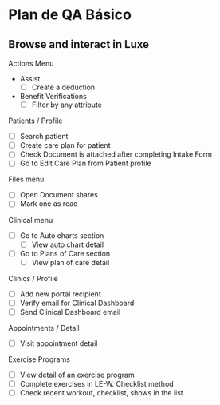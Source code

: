 # Plan de QA Básico

## Browse and interact in Luxe

Actions Menu
- Assist
	- [ ] Create a deduction
- Benefit Verifications
	-  [ ]  Filter by any attribute

Patients / Profile
- [ ] Search patient
- [ ] Create care plan for patient
- [ ] Check Document is attached after completing Intake Form
- [ ] Go to Edit Care Plan from Patient profile

Files menu
- [ ] Open Document shares
- [ ] Mark one as read

Clinical menu
- [ ] Go to Auto charts section
	- [ ] View auto chart detail
- [ ] Go to Plans of Care section
	- [ ] View plan of care detail

Clinics / Profile
- [ ] Add new portal recipient
- [ ] Verify email for Clinical Dashboard
- [ ] Send Clinical Dashboard email

Appointments / Detail
- [ ] Visit appointment detail

Exercise Programs
- [ ] View detail of an exercise program
- [ ] Complete exercises in LE-W. Checklist method
- [ ] Check recent workout, checklist, shows in the list